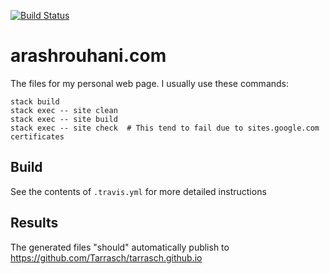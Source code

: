 [![Build Status](https://travis-ci.org/Tarrasch/arashrouhani.com.png)](https://travis-ci.org/Tarrasch/arashrouhani.com)

arashrouhani.com
================

The files for my personal web page. I usually use these commands:

```
stack build
stack exec -- site clean
stack exec -- site build
stack exec -- site check  # This tend to fail due to sites.google.com certificates
```

## Build

See the contents of `.travis.yml` for more detailed instructions

## Results

The generated files "should" automatically publish to https://github.com/Tarrasch/tarrasch.github.io
